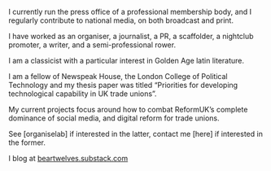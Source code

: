 I currently run the press office of a professional membership body, and I regularly contribute to national media, on both broadcast and print.

I have worked as an organiser, a journalist, a PR, a scaffolder, a nightclub promoter, a writer, and a semi-professional rower.

I am a classicist with a particular interest in Golden Age latin literature. 

I am a fellow of Newspeak House, the London College of Political Technology and my thesis paper was titled “Priorities for developing technological capability in UK trade unions”.

My current projects focus around how to combat ReformUK’s complete dominance of social media, and digital reform for trade unions.

See [organiselab] if interested in the latter, contact me [here] if interested in the former.

I blog at <a href="beartwelves.substack.com">beartwelves.substack.com </a>
